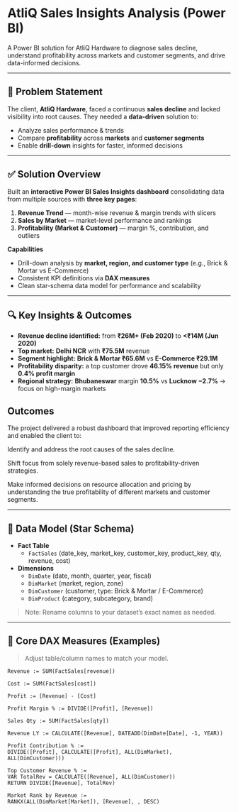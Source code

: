 # AtliQ Sales Insights Analysis (Power BI)

A Power BI solution for AtliQ Hardware to diagnose sales decline, understand profitability across markets and customer segments, and drive data-informed decisions.

---

## 📌 Problem Statement
The client, **AtliQ Hardware**, faced a continuous **sales decline** and lacked visibility into root causes. They needed a **data-driven** solution to:
- Analyze sales performance & trends
- Compare **profitability** across **markets** and **customer segments**
- Enable **drill-down** insights for faster, informed decisions

---

## ✅ Solution Overview
Built an **interactive Power BI Sales Insights dashboard** consolidating data from multiple sources with **three key pages**:
1. **Revenue Trend** — month-wise revenue & margin trends with slicers
2. **Sales by Market** — market-level performance and rankings
3. **Profitability (Market & Customer)** — margin %, contribution, and outliers

**Capabilities**
- Drill-down analysis by **market, region, and customer type** (e.g., Brick & Mortar vs E-Commerce)
- Consistent KPI definitions via **DAX measures**
- Clean star-schema data model for performance and scalability

---

## 🔍 Key Insights & Outcomes
- **Revenue decline identified:** from **₹26M+ (Feb 2020)** to **<₹14M (Jun 2020)**  
- **Top market:** **Delhi NCR** with **₹75.5M** revenue  
- **Segment highlight:** **Brick & Mortar ₹65.6M** vs **E-Commerce ₹29.1M**  
- **Profitability disparity:** a top customer drove **46.15% revenue** but only **0.4% profit margin**  
- **Regional strategy:** **Bhubaneswar** margin **10.5%** vs **Lucknow −2.7%** → focus on high-margin markets

## Outcomes
The project delivered a robust dashboard that improved reporting efficiency and enabled the client to:

Identify and address the root causes of the sales decline.

Shift focus from solely revenue-based sales to profitability-driven strategies.

Make informed decisions on resource allocation and pricing by understanding the true profitability of different markets and customer segments.

---

## 🧱 Data Model (Star Schema)
- **Fact Table**
  - `FactSales` (date_key, market_key, customer_key, product_key, qty, revenue, cost)
- **Dimensions**
  - `DimDate` (date, month, quarter, year, fiscal)
  - `DimMarket` (market, region, zone)
  - `DimCustomer` (customer, type: Brick & Mortar / E-Commerce)
  - `DimProduct` (category, subcategory, brand)

> Note: Rename columns to your dataset’s exact names as needed.

---

## 📐 Core DAX Measures (Examples)
> Adjust table/column names to match your model.

```DAX
Revenue := SUM(FactSales[revenue])

Cost := SUM(FactSales[cost])

Profit := [Revenue] - [Cost]

Profit Margin % := DIVIDE([Profit], [Revenue])

Sales Qty := SUM(FactSales[qty])

Revenue LY := CALCULATE([Revenue], DATEADD(DimDate[Date], -1, YEAR))

Profit Contribution % :=
DIVIDE([Profit], CALCULATE([Profit], ALL(DimMarket), ALL(DimCustomer)))

Top Customer Revenue % :=
VAR TotalRev = CALCULATE([Revenue], ALL(DimCustomer))
RETURN DIVIDE([Revenue], TotalRev)

Market Rank by Revenue :=
RANKX(ALL(DimMarket[Market]), [Revenue], , DESC)
